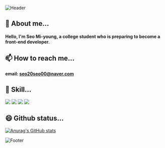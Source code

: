 <!-- ![Header](https://capsule-render.vercel.app/api?type=waving&color=auto&height=100&section=header) -->
![Header](https://capsule-render.vercel.app/api?type=waving&color=F8BBD0&height=100&section=header)

<h2>🌱 About me...</h2>

#### Hello, I'm Seo Mi-young, a college student who is preparing to become a front-end developer.

<h2>📫 How to reach me...</h2>

#### email: seo20seo00@naver.com

<h2>🔭 Skill...</h2>
<span>
  <img src="https://img.shields.io/badge/-HTML-%23E34F26?style=for-the-badge&logo=HTML5&logoColor=white">
  <img src="https://img.shields.io/badge/-CSS-%231572B6?style=for-the-badge&logo=CSS3&logoColor=white">
  <img src="https://img.shields.io/badge/-JavaScript-%23F7DF1E?style=for-the-badge&logo=CSS3&logoColor=white">
  <img src="https://img.shields.io/badge/-React-%2361DAFB?style=for-the-badge&logo=React&logoColor=white">
</span>

<h2>😄 Github status...</h2>

[![Anurag's GitHub stats](https://github-readme-stats.vercel.app/api?username=SeoMiYoung)](https://github.com/SeoMiYoung/github-readme-stats)
<!--
**SeoMiYoung/SeoMiYoung** is a ✨ _special_ ✨ repository because its `README.md` (this file) appears on your GitHub profile.

Here are some ideas to get you started:

- 🔭 I’m currently working on ...
-  I’m currently learning ...
- 👯 I’m looking to collaborate on ...
- 🤔 I’m looking for help with ...
- 💬 Ask me about ...
- 📫 How to reach me: ...
- 😄 Pronouns: ...
- ⚡ Fun fact: ...
-->

<!-- 80CBC4 -->
<!-- ![Footer](https://capsule-render.vercel.app/api?type=waving&color=auto&height=100&section=footer) -->
![Footer](https://capsule-render.vercel.app/api?type=waving&color=F8BBD0&height=100&section=footer)
